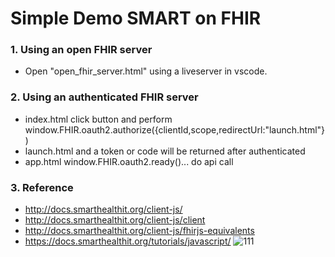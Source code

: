 # Simple Demo SMART on FHIR 
### 1. Using an open FHIR server
  - Open "open_fhir_server.html" using a liveserver in vscode. 
### 2. Using an authenticated FHIR server
  - index.html click button and perform window.FHIR.oauth2.authorize({clientId,scope,redirectUrl:"launch.html"})
  - launch.html and a token or code will be returned after authenticated 
  - app.html window.FHIR.oauth2.ready()... do api call 
### 3. Reference 
- http://docs.smarthealthit.org/client-js/
- http://docs.smarthealthit.org/client-js/client
- http://docs.smarthealthit.org/client-js/fhirjs-equivalents 
- https://docs.smarthealthit.org/tutorials/javascript/ 
![111](https://user-images.githubusercontent.com/20411077/135294332-a6778ac0-fd90-4186-b7cf-4751d52bac07.png)
